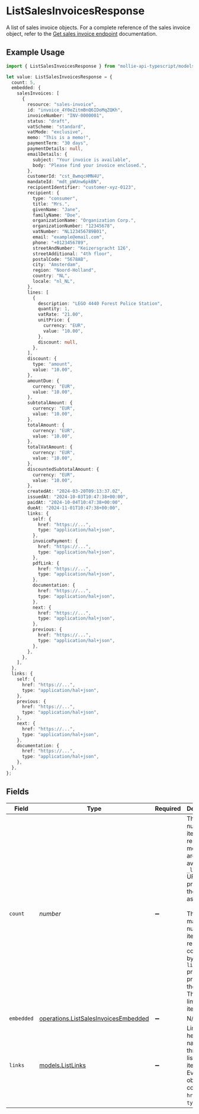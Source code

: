 # ListSalesInvoicesResponse

A list of sales invoice objects. For a complete reference of the sales invoice object, refer to the
[Get sales invoice endpoint](get-sales-invoice) documentation.

## Example Usage

```typescript
import { ListSalesInvoicesResponse } from "mollie-api-typescript/models/operations";

let value: ListSalesInvoicesResponse = {
  count: 5,
  embedded: {
    salesInvoices: [
      {
        resource: "sales-invoice",
        id: "invoice_4Y0eZitmBnQ6IDoMqZQKh",
        invoiceNumber: "INV-0000001",
        status: "draft",
        vatScheme: "standard",
        vatMode: "exclusive",
        memo: "This is a memo!",
        paymentTerm: "30 days",
        paymentDetails: null,
        emailDetails: {
          subject: "Your invoice is available",
          body: "Please find your invoice enclosed.",
        },
        customerId: "cst_8wmqcHMN4U",
        mandateId: "mdt_pWUnw6pkBN",
        recipientIdentifier: "customer-xyz-0123",
        recipient: {
          type: "consumer",
          title: "Mrs.",
          givenName: "Jane",
          familyName: "Doe",
          organizationName: "Organization Corp.",
          organizationNumber: "12345678",
          vatNumber: "NL123456789B01",
          email: "example@email.com",
          phone: "+0123456789",
          streetAndNumber: "Keizersgracht 126",
          streetAdditional: "4th floor",
          postalCode: "5678AB",
          city: "Amsterdam",
          region: "Noord-Holland",
          country: "NL",
          locale: "nl_NL",
        },
        lines: [
          {
            description: "LEGO 4440 Forest Police Station",
            quantity: 1,
            vatRate: "21.00",
            unitPrice: {
              currency: "EUR",
              value: "10.00",
            },
            discount: null,
          },
        ],
        discount: {
          type: "amount",
          value: "10.00",
        },
        amountDue: {
          currency: "EUR",
          value: "10.00",
        },
        subtotalAmount: {
          currency: "EUR",
          value: "10.00",
        },
        totalAmount: {
          currency: "EUR",
          value: "10.00",
        },
        totalVatAmount: {
          currency: "EUR",
          value: "10.00",
        },
        discountedSubtotalAmount: {
          currency: "EUR",
          value: "10.00",
        },
        createdAt: "2024-03-20T09:13:37.0Z",
        issuedAt: "2024-10-03T10:47:38+00:00",
        paidAt: "2024-10-04T10:47:38+00:00",
        dueAt: "2024-11-01T10:47:38+00:00",
        links: {
          self: {
            href: "https://...",
            type: "application/hal+json",
          },
          invoicePayment: {
            href: "https://...",
            type: "application/hal+json",
          },
          pdfLink: {
            href: "https://...",
            type: "application/hal+json",
          },
          documentation: {
            href: "https://...",
            type: "application/hal+json",
          },
          next: {
            href: "https://...",
            type: "application/hal+json",
          },
          previous: {
            href: "https://...",
            type: "application/hal+json",
          },
        },
      },
    ],
  },
  links: {
    self: {
      href: "https://...",
      type: "application/hal+json",
    },
    previous: {
      href: "https://...",
      type: "application/hal+json",
    },
    next: {
      href: "https://...",
      type: "application/hal+json",
    },
    documentation: {
      href: "https://...",
      type: "application/hal+json",
    },
  },
};
```

## Fields

| Field                                                                                                                                                                                                                                                                     | Type                                                                                                                                                                                                                                                                      | Required                                                                                                                                                                                                                                                                  | Description                                                                                                                                                                                                                                                               | Example                                                                                                                                                                                                                                                                   |
| ------------------------------------------------------------------------------------------------------------------------------------------------------------------------------------------------------------------------------------------------------------------------- | ------------------------------------------------------------------------------------------------------------------------------------------------------------------------------------------------------------------------------------------------------------------------- | ------------------------------------------------------------------------------------------------------------------------------------------------------------------------------------------------------------------------------------------------------------------------- | ------------------------------------------------------------------------------------------------------------------------------------------------------------------------------------------------------------------------------------------------------------------------- | ------------------------------------------------------------------------------------------------------------------------------------------------------------------------------------------------------------------------------------------------------------------------- |
| `count`                                                                                                                                                                                                                                                                   | *number*                                                                                                                                                                                                                                                                  | :heavy_minus_sign:                                                                                                                                                                                                                                                        | The number of items in this result set. If more items are available, a `_links.next` URL will be present in the result<br/>as well.<br/><br/>The maximum number of items per result set is controlled by the `limit` property provided in the request. The default<br/>limit is 50 items. | 5                                                                                                                                                                                                                                                                         |
| `embedded`                                                                                                                                                                                                                                                                | [operations.ListSalesInvoicesEmbedded](../../models/operations/listsalesinvoicesembedded.md)                                                                                                                                                                              | :heavy_minus_sign:                                                                                                                                                                                                                                                        | N/A                                                                                                                                                                                                                                                                       |                                                                                                                                                                                                                                                                           |
| `links`                                                                                                                                                                                                                                                                   | [models.ListLinks](../../models/listlinks.md)                                                                                                                                                                                                                             | :heavy_minus_sign:                                                                                                                                                                                                                                                        | Links to help navigate through the lists of items. Every URL object will contain an `href` and a `type` field.                                                                                                                                                            |                                                                                                                                                                                                                                                                           |